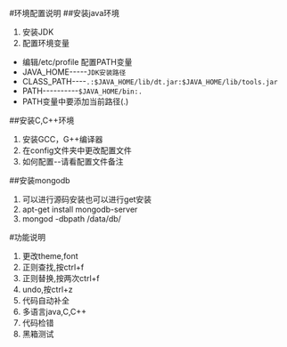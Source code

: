 #环境配置说明
##安装java环境
1. 安装JDK
2. 配置环境变量 
- 编辑/etc/profile 配置PATH变量 
- JAVA_HOME-----`JDK安装路径`		
- CLASS_PATH----`.:$JAVA_HOME/lib/dt.jar:$JAVA_HOME/lib/tools.jar`
- PATH----------`$JAVA_HOME/bin:.`
- PATH变量中要添加当前路径(.)

##安装C,C++环境
1. 安装GCC，G++编译器
2. 在config文件夹中更改配置文件
3. 如何配置--请看配置文件备注

##安装mongodb
1. 可以进行源码安装也可以进行get安装
2. apt-get install mongodb-server
3. mongod -dbpath /data/db/

#功能说明
1. 更改theme,font
2. 正则查找,按ctrl+f
3. 正则替换,按两次ctrl+f
4. undo,按ctrl+z
5. 代码自动补全
6. 多语言java,C,C++
7. 代码检错
8. 黑箱测试
